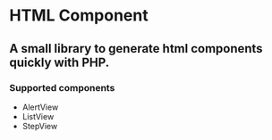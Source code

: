 # HTML Component
## A small library to generate html components quickly with PHP.

### Supported components
- AlertView
- ListView
- StepView


